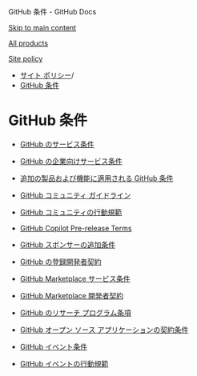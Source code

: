 GitHub 条件 - GitHub Docs

[Skip to main content](#main-content)

[All products](/ja)

[Site policy](/site-policy)

* [サイト ポリシー](/ja/site-policy)/
* [GitHub 条件](/ja/site-policy/github-terms)

GitHub 条件
==========

* [GitHub のサービス条件](/ja/site-policy/github-terms/github-terms-of-service)

* [GitHub の企業向けサービス条件](/ja/site-policy/github-terms/github-corporate-terms-of-service)

* [追加の製品および機能に適用される GitHub 条件](/ja/site-policy/github-terms/github-terms-for-additional-products-and-features)

* [GitHub コミュニティ ガイドライン](/ja/site-policy/github-terms/github-community-guidelines)

* [GitHub コミュニティの行動規範](/ja/site-policy/github-terms/github-community-code-of-conduct)

* [GitHub Copilot Pre-release Terms](/ja/site-policy/github-terms/github-copilot-pre-release-terms)

* [GitHub スポンサーの追加条件](/ja/site-policy/github-terms/github-sponsors-additional-terms)

* [GitHub の登録開発者契約](/ja/site-policy/github-terms/github-registered-developer-agreement)

* [GitHub Marketplace サービス条件](/ja/site-policy/github-terms/github-marketplace-terms-of-service)

* [GitHub Marketplace 開発者契約](/ja/site-policy/github-terms/github-marketplace-developer-agreement)

* [GitHub のリサーチ プログラム条項](/ja/site-policy/github-terms/github-research-program-terms)

* [GitHub オープン ソース アプリケーションの契約条件](/ja/site-policy/github-terms/github-open-source-applications-terms-and-conditions)

* [GitHub イベント条件](/ja/site-policy/github-terms/github-event-terms)

* [GitHub イベントの行動規範](/ja/site-policy/github-terms/github-event-code-of-conduct)
